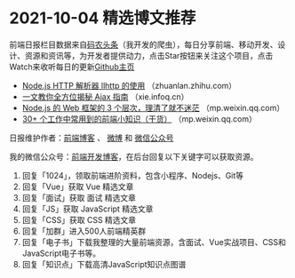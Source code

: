 # 2021-10-04 精选博文推荐

前端日报栏目数据来自[码农头条](https://toutiao.qdkfweb.cn/)（我开发的爬虫），每日分享前端、移动开发、设计、资源和资讯等，为开发者提供动力，点击Star按钮来关注这个项目，点击Watch来收听每日的更新[Github主页](https://github.com/kujian/frontendDaily)
* [Node.js HTTP 解析器 llhttp 的使用](https://zhuanlan.zhihu.com/p/416575096) （zhuanlan.zhihu.com）
* [一文教你全方位揭秘 Ajax 指南](https://xie.infoq.cn/article/7df13493aea49d557020b15c4) （xie.infoq.cn）
* [Node.js 的 Web 框架的 3 个层次，理清了就不迷茫](https://mp.weixin.qq.com/s?__biz=Mzg3OTYzMDkzMg==&mid=2247486016&idx=1&sn=7308c64e42b30677898519c759af7ae4) （mp.weixin.qq.com）
* [30+ 个工作中常用到的前端小知识（干货）](https://mp.weixin.qq.com/s?__biz=MzUzNjk5MTE1OQ==&mid=2247510755&idx=1&sn=ea9e72aed8b6e1aab8456bb0dd6be16f) （mp.weixin.qq.com）

日报维护作者：[前端博客](https://qdkfweb.cn/) 、 [微博](http://weibo.com/kujian) 和 [微信公众号](https://open.weixin.qq.com/qr/code?username=caibaojian_com)

我的微信公众号：[前端开发博客](https://open.weixin.qq.com/qr/code?username=caibaojian_com)，在后台回复以下关键字可以获取资源。

1. 回复「1024」，领取前端进阶资料，包含小程序、Nodejs、Git等
2. 回复「Vue」获取 Vue 精选文章
3. 回复「面试」获取 面试 精选文章
4. 回复「JS」获取 JavaScript 精选文章
5. 回复「CSS」获取 CSS 精选文章
6. 回复「加群」进入500人前端精英群
7. 回复「电子书」下载我整理的大量前端资源，含面试、Vue实战项目、CSS和JavaScript电子书等。
8. 回复「知识点」下载高清JavaScript知识点图谱